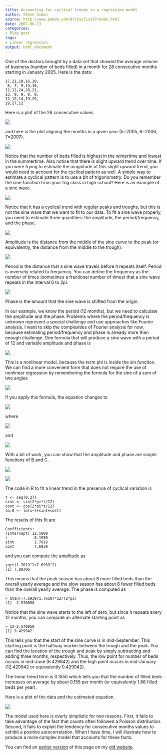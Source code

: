 ```yaml
---
title: Accounting for cyclical trends in a regression model
author: Steve Simon
source: http://www.pmean.com/07/CyclicalTrends.html
date: 2007-06-13
categories:
- Blog post
tags:
- Linear regression
output: html_document
---
```


One of the doctors brought by a data set that showed the average volume of business (number of beds filled) in a month for 28 consecutive months starting in January 2005. Here is the data:

```{}
17,21,18,16,10,
 6, 7, 9,14,16,
12,12,24,28,21,
13, 9, 8, 8, 8,
12,12,14,19,29,
29,27,12`
```

Here is a plot of the 28 consecutive values.

![](http://www.pmean.com/new-images/07/CyclicalTrends01.gif)

and here is the plot aligning the months in a given year (5=2005, 6=2006, 7=2007).

![](http://www.pmean.com/new-images/07/CyclicalTrends02.gif)

Notice that the number of beds filled is highest in the wintertime and lowest in the summertime. Also notice that there is slight upward trend over time. If you were trying to estimate the magnitude of this slight upward trend, you would need to account for the cyclical pattern as well. A simple way to estimate a cyclical pattern is to use a bit of trigonometry. Do you remember the sine function from your trig class in high school? Here is an example of a sine wave.

![](http://www.pmean.com/new-images/07/CyclicalTrends03.gif)

Notice that it has a cyclical trend with regular peaks and troughs, but this is not the sine wave that we want to fit to our data. To fit a sine wave properly, you need to estimate three quantities: the amplitude, the period/frequency, and the phase.

![](http://www.pmean.com/new-images/07/CyclicalTrends04.gif)

Amplitude is the distance from the middle of the sine curve to the peak (or equivalently, the distance from the middle to the trough).

![](http://www.pmean.com/new-images/07/CyclicalTrends05.gif)

Period is the distance that a sine wave travels before it repeats itself. Period is inversely related to frequency. You can define the frequency as the number of times (sometimes a fractional number of times) that a sine wave repeats in the interval 0 to 2pi.

![](http://www.pmean.com/new-images/07/CyclicalTrends06.gif)

Phase is the amount that the sine wave is shifted from the origin.

In our example, we know the period (12 months), but we need to calculate the amplitude and the phase. Problems where the period/frequency is unknown represent a special challenge and use approaches like Fourier analysis. I want to skip the complexities of Fourier analysis for now, because estimating period/frequency and phase is already more than enough challenge. One formula that will produce a sine wave with a period of 12 and variable amplitude and phase is

![](http://www.pmean.com/new-images/07/CyclicalTrends07.gif)

This is a nonlinear model, because the term phi is inside the sin function. We can find a more convenient form that does not require the use of nonlinear regression by remembering the formula for the sine of a sum of two angles

![](http://www.pmean.com/new-images/07/CyclicalTrends08.gif)

If you apply this formula, the equation changes to

![](http://www.pmean.com/new-images/07/CyclicalTrends09.gif)

where

![](http://www.pmean.com/new-images/07/CyclicalTrends10.gif)

and

![](http://www.pmean.com/new-images/07/CyclicalTrends11.gif)

With a bit of work, you can show that the amplitude and phase are simple
functions of B and C.

![](http://www.pmean.com/new-images/07/CyclicalTrends12.gif)

![](http://www.pmean.com/new-images/07/CyclicalTrends13.gif)

The code in R to fit a linear trend in the presence of cyclical variation is

```{}
t <- seq(0,27)
sint <- sin(2*pi*t/12)
cost <- cos(2*pi*t/12)
lm.0 <- lm(x~t+sint+cost)
```

The results of this fit are

```{}
Coefficients:
(Intercept) 12.5009
t            0.1550
sint         1.7619
cost         7.6939
```

and you can compute the amplitude as

```{}
sqrt(1.7619^2+7.6939^2)
[1] 7.89306
```

This means that the peak season has about 8 more filled beds than the overall yearly average and the slow season has about 8 fewer filled beds than the overall yearly average. The phase is computed as

```{}
> atan(-7.6939/1.7619)*12/(2*pi)
[1] -2.570058
```

Notice that the sine wave starts to the left of zero, but since it repeats every 12 months, you can compute an alternate starting point as

```{}
> 12-2.570058
[1] 9.429942`
```

This tells you that the start of the sine curve is in mid-September. This starting point is the halfway marker between the trough and the peak. You can find the location of the trough and peak by simply subtracting and adding three months, respectively. Thus, the low point for number of beds occurs in mid-June (6.429942) and the high point occurs in mid-January (12.429942 or equivalently 0.429942).

The linear trend term is 0.1550 which tells you that the number of filled beds increases on average by about 0.155 per month (or equivalently 1.86 filled beds per year).

Here is a plot of the data and the estimated equation.

![](http://www.pmean.com/new-images/07/CyclicalTrends14.gif)

The model used here is overly simplistic for two reasons. First, it fails to take advantage of the fact that counts often followed a Poisson distribution. Second, it fails to exploit the tendency for consecutive months values to exhibit a positive autocorrelation. When I have time, I will illustrate how to produce a more complex model that accounts for these facts.

You can find an [earlier version][sim1] of this page on my [old website][sim2].

[sim1]: http://www.pmean.com/07/CyclicalTrends.html
[sim2]: http://www.pmean.com
